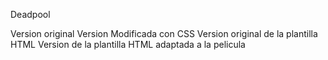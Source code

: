 Deadpool

Version original
Version Modificada con CSS
Version original de la plantilla HTML
Version de la plantilla HTML adaptada a la pelicula
